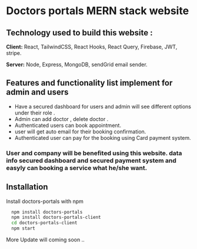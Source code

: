  
# Doctors portals MERN stack website

## Technology used to build this website :

**Client:** React, TailwindCSS, React Hooks, React Query, Firebase, JWT, stripe.

**Server:** Node, Express, MongoDB, sendGrid email sender.

## Features and functionality list implement for admin and users 

- Have a secured dashboard for users and admin will see different options under their role .
- Admin can add doctor , delete doctor .
- Authenticated users can book appointment.
- user will get auto email for their booking confirmation.
- Authenticated user can pay for the booking using Card payment system.
    
### <p> User and company will be benefited using this website. data info secured dashboard and secured payment system and easyly can booking a service what he/she want. </p>

## Installation

Install doctors-portals with npm

```bash
  npm install doctors-portals
  npm install doctors-portals-client
  cd doctors-portals-client
  npm start
```
<p> More Update will coming soon ..</p>
